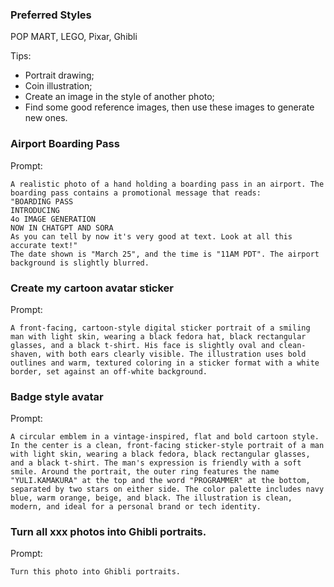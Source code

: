 ### Preferred Styles

POP MART, LEGO, Pixar, Ghibli

Tips:

- Portrait drawing;
- Coin illustration;
- Create an image in the style of another photo;
- Find some good reference images, then use these images to generate new ones.

### Airport Boarding Pass

Prompt:

```
A realistic photo of a hand holding a boarding pass in an airport. The boarding pass contains a promotional message that reads:
"BOARDING PASS
INTRODUCING
4o IMAGE GENERATION
NOW IN CHATGPT AND SORA
As you can tell by now it's very good at text. Look at all this accurate text!"
The date shown is "March 25", and the time is "11AM PDT". The airport background is slightly blurred.
```

### Create my cartoon avatar sticker

Prompt:

```
A front-facing, cartoon-style digital sticker portrait of a smiling man with light skin, wearing a black fedora hat, black rectangular glasses, and a black t-shirt. His face is slightly oval and clean-shaven, with both ears clearly visible. The illustration uses bold outlines and warm, textured coloring in a sticker format with a white border, set against an off-white background.
```

### Badge style avatar

Prompt:

```
A circular emblem in a vintage-inspired, flat and bold cartoon style. In the center is a clean, front-facing sticker-style portrait of a man with light skin, wearing a black fedora, black rectangular glasses, and a black t-shirt. The man's expression is friendly with a soft smile. Around the portrait, the outer ring features the name "YULI.KAMAKURA" at the top and the word "PROGRAMMER" at the bottom, separated by two stars on either side. The color palette includes navy blue, warm orange, beige, and black. The illustration is clean, modern, and ideal for a personal brand or tech identity.
```

### Turn all xxx photos into Ghibli portraits.

Prompt:

```
Turn this photo into Ghibli portraits.
```
